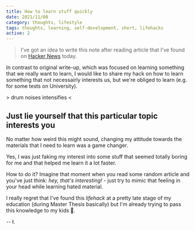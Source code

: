 ```yaml
---
title: How to learn stuff quickly
date: 2021/11/08
category: thoughts, lifestyle
tags: thoughts, learning, self-development, short, lifehacks
active: 2
---
```


> I've got an idea to write this note after reading article that I've found on [Hacker News](https://news.ycombinator.com/item?id=29116026) today.

In contrast to original write-up, which was focused on learning something that we really want to learn, I would like to share my hack on how to learn something that not necessairly interests us, but we're obliged to learn (e.g. for some tests on University).

\> drum noises intensifies <

## Just lie yourself that this particular topic interests you

No matter how weird this might sound, changing my attitude towards the materials that I need to learn was a game changer.

Yes, I was just faking my interest into some stuff that seemed totally boring for me and that helped me learn it a lot faster.

How to do it? Imagine that moment when you read some random article and you've just think: *hey, that's interesting!* - just try to mimic that feeling in your head while learning hated material.

I really regret that I've found this *lifehack* at a pretty late stage of my education (during Master Thesis basically) but I'm already trying to pass this knowledge to my kids 🙂.

-- ł.

